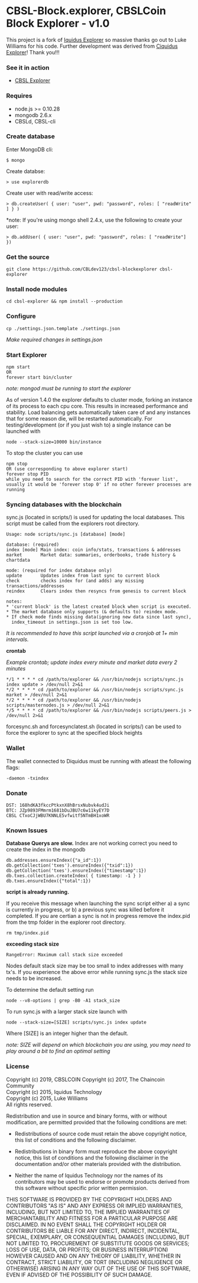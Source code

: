 CBSL-Block.explorer, CBSLCoin Block Explorer - v1.0
================


This project is a fork of [Iquidus Explorer](https://github.com/iquidus/explorer) so massive thanks go out to Luke Williams for his code. Further development was derived from [Ciquidus Explorer](https://github.com/suprnudr/ciquidus)! Thank you!!!

### See it in action

*  [CBSL Explorer](http://134.209.103.148:3001/)


### Requires

*  node.js >= 0.10.28
*  mongodb 2.6.x
*  CBSLd, CBSL-cli

### Create database

Enter MongoDB cli:

    $ mongo

Create databse:

    > use explorerdb

Create user with read/write access:

    > db.createUser( { user: "user", pwd: "password", roles: [ "readWrite" ] } )

*note: If you're using mongo shell 2.4.x, use the following to create your user:

    > db.addUser( { user: "user", pwd: "password", roles: [ "readWrite"] })

### Get the source

    git clone https://github.com/CBLdev123/cbsl-blockexplorer cbsl-explorer

### Install node modules

    cd cbsl-explorer && npm install --production

### Configure

    cp ./settings.json.template ./settings.json

*Make required changes in settings.json*

### Start Explorer
    
    npm start
    OR
    forever start bin/cluster

*note: mongod must be running to start the explorer*

As of version 1.4.0 the explorer defaults to cluster mode, forking an instance of its process to each cpu core. This results in increased performance and stability. Load balancing gets automatically taken care of and any instances that for some reason die, will be restarted automatically. For testing/development (or if you just wish to) a single instance can be launched with

    node --stack-size=10000 bin/instance

To stop the cluster you can use

    npm stop
    OR (use corresponding to above explorer start)
    forever stop PID
    while you need to search for the correct PID with 'forever list', usually it would be 'forever stop 0' if no other forever processes are running

### Syncing databases with the blockchain

sync.js (located in scripts/) is used for updating the local databases. This script must be called from the explorers root directory.

    Usage: node scripts/sync.js [database] [mode]

    database: (required)
    index [mode] Main index: coin info/stats, transactions & addresses
    market       Market data: summaries, orderbooks, trade history & chartdata

    mode: (required for index database only)
    update       Updates index from last sync to current block
    check        checks index for (and adds) any missing transactions/addresses
    reindex      Clears index then resyncs from genesis to current block

    notes:
    * 'current block' is the latest created block when script is executed.
    * The market database only supports (& defaults to) reindex mode.
    * If check mode finds missing data(ignoring new data since last sync),
      index_timeout in settings.json is set too low.


*It is recommended to have this script launched via a cronjob at 1+ min intervals.*

**crontab**

*Example crontab; update index every minute and market data every 2 minutes*

    */1 * * * * cd /path/to/explorer && /usr/bin/nodejs scripts/sync.js index update > /dev/null 2>&1
    */2 * * * * cd /path/to/explorer && /usr/bin/nodejs scripts/sync.js market > /dev/null 2>&1
    */2 * * * * cd /path/to/explorer && /usr/bin/nodejs scripts/masternodes.js > /dev/null 2>&1
    */5 * * * * cd /path/to/explorer && /usr/bin/nodejs scripts/peers.js > /dev/null 2>&1

forcesync.sh and forcesynclatest.sh (located in scripts/) can be used to force the explorer to sync at the specified block heights

### Wallet

The wallet connected to Diquidus must be running with atleast the following flags:

    -daemon -txindex

### Donate
    
    DST: 168hdKA3fkccPtkxnX8hBrsxNubvk4udJi
    BTC: JZp9893FMmrm1681bDuJBU7c6w11kyEY7D
    CBSL CTxoCJjWBU7KNNLE5vfwitf5NTmBH1xoWR

### Known Issues
**Database Querys are slow.**
Index are not working correct you need to create the index in the mongodb

    db.addresses.ensureIndex({"a_id":1})
    db.getCollection('txes').ensureIndex({"txid":1})
    db.getCollection('txes').ensureIndex({"timestamp":1})
    db.txes.collection.createIndex( { timestamp: -1 } )
    db.txes.ensureIndex({"total":1})

**script is already running.**

If you receive this message when launching the sync script either a) a sync is currently in progress, or b) a previous sync was killed before it completed. If you are certian a sync is not in progress remove the index.pid from the tmp folder in the explorer root directory.

    rm tmp/index.pid

**exceeding stack size**

    RangeError: Maximum call stack size exceeded

Nodes default stack size may be too small to index addresses with many tx's. If you experience the above error while running sync.js the stack size needs to be increased.

To determine the default setting run

    node --v8-options | grep -B0 -A1 stack_size

To run sync.js with a larger stack size launch with

    node --stack-size=[SIZE] scripts/sync.js index update

Where [SIZE] is an integer higher than the default.

*note: SIZE will depend on which blockchain you are using, you may need to play around a bit to find an optimal setting*

### License

Copyright (c) 2019, CBSLCOIN 
Copyright (c) 2017, The Chaincoin Community  
Copyright (c) 2015, Iquidus Technology  
Copyright (c) 2015, Luke Williams  
All rights reserved.

Redistribution and use in source and binary forms, with or without
modification, are permitted provided that the following conditions are met:

* Redistributions of source code must retain the above copyright notice, this
  list of conditions and the following disclaimer.

* Redistributions in binary form must reproduce the above copyright notice,
  this list of conditions and the following disclaimer in the documentation
  and/or other materials provided with the distribution.

* Neither the name of Iquidus Technology nor the names of its
  contributors may be used to endorse or promote products derived from
  this software without specific prior written permission.

THIS SOFTWARE IS PROVIDED BY THE COPYRIGHT HOLDERS AND CONTRIBUTORS "AS IS"
AND ANY EXPRESS OR IMPLIED WARRANTIES, INCLUDING, BUT NOT LIMITED TO, THE
IMPLIED WARRANTIES OF MERCHANTABILITY AND FITNESS FOR A PARTICULAR PURPOSE ARE
DISCLAIMED. IN NO EVENT SHALL THE COPYRIGHT HOLDER OR CONTRIBUTORS BE LIABLE
FOR ANY DIRECT, INDIRECT, INCIDENTAL, SPECIAL, EXEMPLARY, OR CONSEQUENTIAL
DAMAGES (INCLUDING, BUT NOT LIMITED TO, PROCUREMENT OF SUBSTITUTE GOODS OR
SERVICES; LOSS OF USE, DATA, OR PROFITS; OR BUSINESS INTERRUPTION) HOWEVER
CAUSED AND ON ANY THEORY OF LIABILITY, WHETHER IN CONTRACT, STRICT LIABILITY,
OR TORT (INCLUDING NEGLIGENCE OR OTHERWISE) ARISING IN ANY WAY OUT OF THE USE
OF THIS SOFTWARE, EVEN IF ADVISED OF THE POSSIBILITY OF SUCH DAMAGE.
